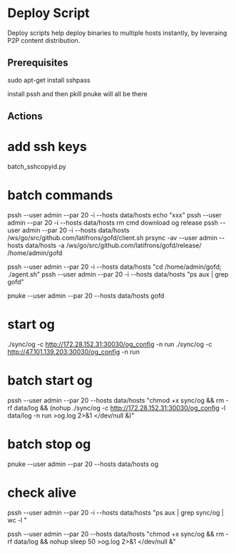 # Deploy Script
Deploy scripts help deploy binaries to multiple hosts instantly, by leveraing P2P content distribution.

## Prerequisites
sudo apt-get install sshpass

install pssh and then pkill pnuke will all be there

## Actions
# add ssh keys
batch_sshcopyid.py

# batch commands
pssh --user admin --par 20 -i --hosts data/hosts echo "xxx"
pssh --user admin --par 20 -i --hosts data/hosts rm cmd download og release
pssh --user admin --par 20 -i --hosts data/hosts /ws/go/src/github.com/latifrons/gofd/client.sh
prsync -av --user admin --hosts data/hosts -a /ws/go/src/github.com/latifrons/gofd/release/ /home/admin/gofd

pssh --user admin --par 20 -i --hosts data/hosts "cd /home/admin/gofd; ./agent.sh"
pssh --user admin --par 20 -i --hosts data/hosts "ps aux | grep gofd"

pnuke --user admin --par 20 --hosts data/hosts gofd

# start og
./sync/og -c http://172.28.152.31:30030/og_config -n run
./sync/og -c http://47.101.139.203:30030/og_config -n run

# batch start og
pssh --user admin --par 20 --hosts data/hosts "chmod +x sync/og && rm -rf data/log && (nohup ./sync/og -c http://172.28.152.31:30030/og_config -l data/log -n run >og.log 2>&1 </dev/null &)"

# batch stop og
pnuke --user admin --par 20 --hosts data/hosts og

# check alive
pssh --user admin --par 20 -i --hosts data/hosts "ps aux | grep sync/og | wc -l "


pssh --user admin --par 20 --hosts data/hosts "chmod +x sync/og && rm -rf data/log && nohup sleep 50 >og.log 2>&1 </dev/null &"